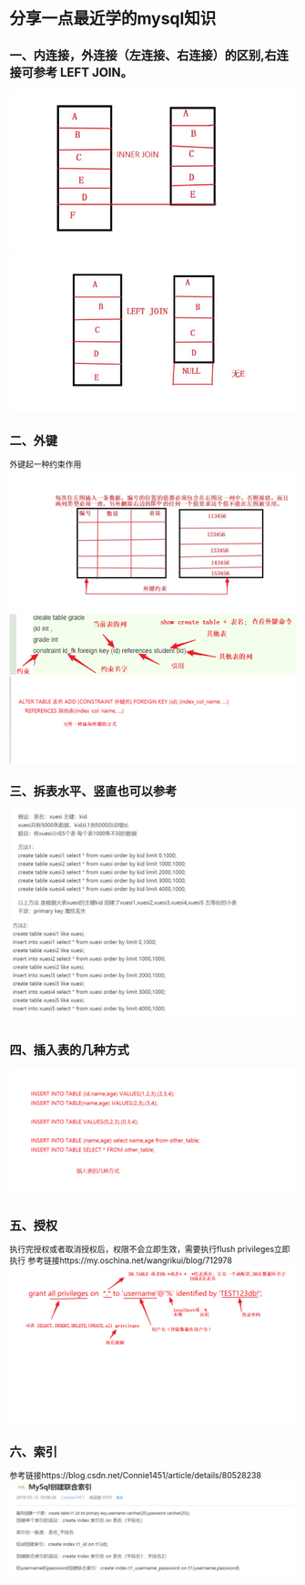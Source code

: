 # 分享一点最近学的mysql知识
## 一、内连接，外连接（左连接、右连接）的区别,右连接可参考 LEFT JOIN。
![image](https://github.com/pikaqiu-ru/sql/blob/master/img/INNER_JOIN.jpg)
![image](https://github.com/pikaqiu-ru/sql/blob/master/img/LEFT_JOIN.jpg)

## 二、外键
 外键起一种约束作用
 ![image](https://github.com/pikaqiu-ru/sql/blob/master/img/foreign_key.jpg)
 ![image](https://github.com/pikaqiu-ru/sql/blob/master/img/foreign_key1.png)\
 ![image](https://github.com/pikaqiu-ru/sql/blob/master/img/foreign_key2.png)
 
 ## 三、拆表水平、竖直也可以参考
 ![image](https://github.com/pikaqiu-ru/sql/blob/master/img/chiafen1.png)
 ![image](https://github.com/pikaqiu-ru/sql/blob/master/img/chaifen2.png)
 ## 四、插入表的几种方式
 ![image](https://github.com/pikaqiu-ru/sql/blob/master/img/insert_into.png)
 ## 五、授权
执行完授权或者取消授权后，权限不会立即生效，需要执行flush privileges立即执行
参考链接https://my.oschina.net/wangrikui/blog/712978
![image](https://github.com/pikaqiu-ru/sql/blob/master/img/shouquan.png)
## 六、索引
参考链接https://blog.csdn.net/Connie1451/article/details/80528238
![iamge](https://github.com/pikaqiu-ru/sql/blob/master/img/suoyin.png)
